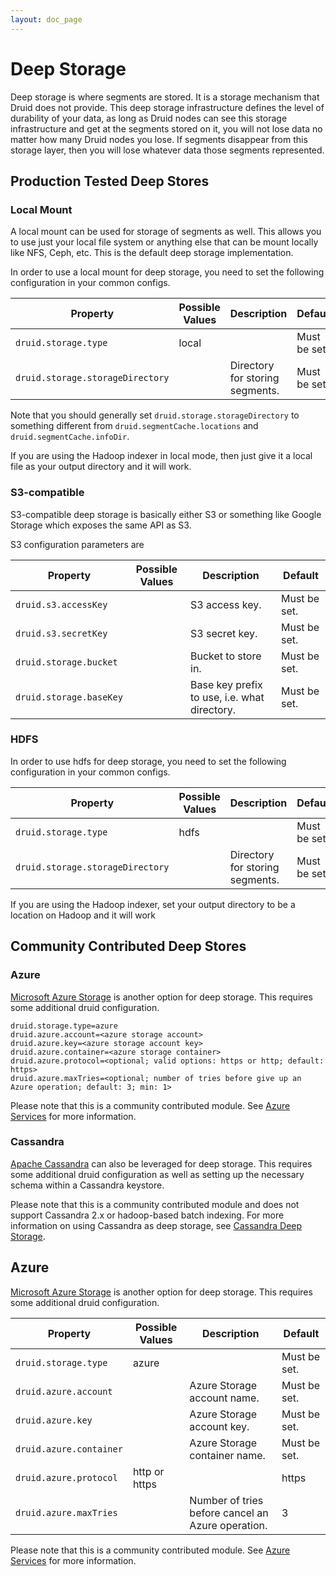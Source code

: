 ```yaml
---
layout: doc_page
---
```

# Deep Storage
Deep storage is where segments are stored.  It is a storage mechanism that Druid does not provide.  This deep storage infrastructure defines the level of durability of your data, as long as Druid nodes can see this storage infrastructure and get at the segments stored on it, you will not lose data no matter how many Druid nodes you lose.  If segments disappear from this storage layer, then you will lose whatever data those segments represented.

## Production Tested Deep Stores

### Local Mount

A local mount can be used for storage of segments as well.  This allows you to use just your local file system or anything else that can be mount locally like NFS, Ceph, etc.  This is the default deep storage implementation.

In order to use a local mount for deep storage, you need to set the following configuration in your common configs.

|Property|Possible Values|Description|Default|
|--------|---------------|-----------|-------|
|`druid.storage.type`|local||Must be set.|
|`druid.storage.storageDirectory`||Directory for storing segments.|Must be set.|

Note that you should generally set `druid.storage.storageDirectory` to something different from `druid.segmentCache.locations` and `druid.segmentCache.infoDir`.

If you are using the Hadoop indexer in local mode, then just give it a local file as your output directory and it will work.


### S3-compatible

S3-compatible deep storage is basically either S3 or something like Google Storage which exposes the same API as S3.

S3 configuration parameters are


|Property|Possible Values|Description|Default|
|--------|---------------|-----------|-------|
|`druid.s3.accessKey`||S3 access key.|Must be set.|
|`druid.s3.secretKey`||S3 secret key.|Must be set.|
|`druid.storage.bucket`||Bucket to store in.|Must be set.|
|`druid.storage.baseKey`||Base key prefix to use, i.e. what directory.|Must be set.|

### HDFS

In order to use hdfs for deep storage, you need to set the following configuration in your common configs.

|Property|Possible Values|Description|Default|
|--------|---------------|-----------|-------|
|`druid.storage.type`|hdfs||Must be set.|
|`druid.storage.storageDirectory`||Directory for storing segments.|Must be set.|

If you are using the Hadoop indexer, set your output directory to be a location on Hadoop and it will work

## Community Contributed Deep Stores

### Azure

[Microsoft Azure Storage](http://azure.microsoft.com/en-us/services/storage/) is another option for deep storage. This requires some additional druid configuration.

```
druid.storage.type=azure
druid.azure.account=<azure storage account>
druid.azure.key=<azure storage account key>
druid.azure.container=<azure storage container>
druid.azure.protocol=<optional; valid options: https or http; default: https>
druid.azure.maxTries=<optional; number of tries before give up an Azure operation; default: 3; min: 1>
```

Please note that this is a community contributed module. See [Azure Services](http://azure.microsoft.com/en-us/pricing/free-trial/) for more information.

### Cassandra

[Apache Cassandra](http://www.datastax.com/what-we-offer/products-services/datastax-enterprise/apache-cassandra) can also be leveraged for deep storage.  This requires some additional druid configuration as well as setting up the necessary schema within a Cassandra keystore.

Please note that this is a community contributed module and does not support Cassandra 2.x or hadoop-based batch indexing. For more information on using Cassandra as deep storage, see [Cassandra Deep Storage](Cassandra-Deep-Storage.html).

## Azure

[Microsoft Azure Storage](http://azure.microsoft.com/en-us/services/storage/) is another option for deep storage. This requires some additional druid configuration.

|Property|Possible Values|Description|Default|
|--------|---------------|-----------|-------|
|`druid.storage.type`|azure||Must be set.|
|`druid.azure.account`||Azure Storage account name.|Must be set.|
|`druid.azure.key`||Azure Storage account key.|Must be set.|
|`druid.azure.container`||Azure Storage container name.|Must be set.|
|`druid.azure.protocol`|http or https||https|
|`druid.azure.maxTries`||Number of tries before cancel an Azure operation.|3|

Please note that this is a community contributed module. See [Azure Services](http://azure.microsoft.com/en-us/pricing/free-trial/) for more information.
